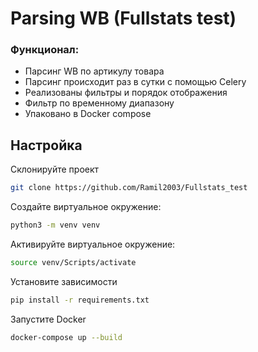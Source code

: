 # Parsing WB (Fullstats test)

### Функционал:

- Парсинг WB по артикулу товара
- Парсинг происходит раз в сутки с помощью Celery
- Реализованы фильтры и порядок отображения
- Фильтр по временному диапазону
- Упаковано в Docker compose



## Настройка

Склонируйте проект

```bash
git clone https://github.com/Ramil2003/Fullstats_test
```

Создайте виртуальное окружение:
```bash
python3 -m venv venv
```

Активируйте виртуальное окружение:
```bash
source venv/Scripts/activate
```

Установите зависимости

```bash
pip install -r requirements.txt
```

Запустите Docker

```bash
docker-compose up --build
```